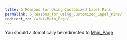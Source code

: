 ```yaml
---
title: 5 Reasons for Using Customized Lapel Pins
permalink: 5_Reasons_for_Using_Customized_Lapel_Pins/
redirect_to: /wiki/Main_Page/
---
```


You should automatically be redirected to [Main_Page](/keeperrl_wiki/Main_Page/)
